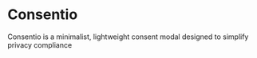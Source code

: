 # Consentio

Consentio is a minimalist, lightweight consent modal designed to simplify privacy compliance
